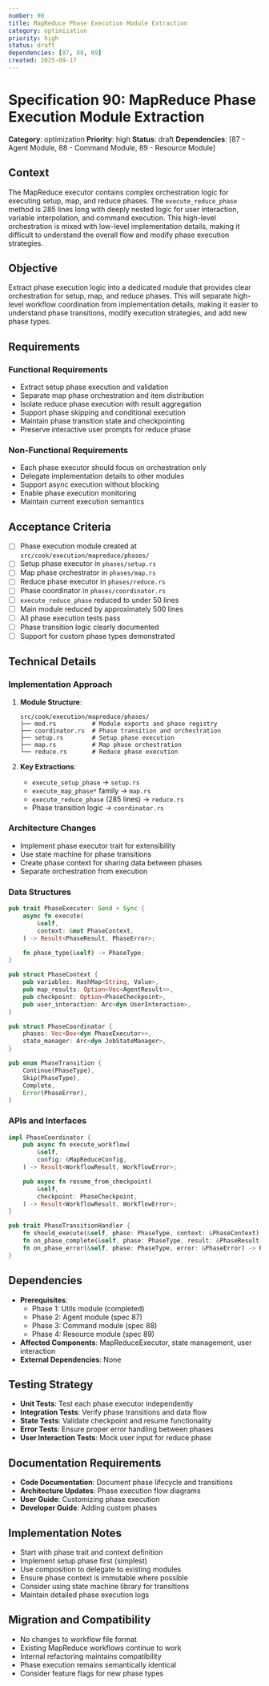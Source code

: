 ```yaml
---
number: 90
title: MapReduce Phase Execution Module Extraction
category: optimization
priority: high
status: draft
dependencies: [87, 88, 89]
created: 2025-09-17
---
```


# Specification 90: MapReduce Phase Execution Module Extraction

**Category**: optimization
**Priority**: high
**Status**: draft
**Dependencies**: [87 - Agent Module, 88 - Command Module, 89 - Resource Module]

## Context

The MapReduce executor contains complex orchestration logic for executing setup, map, and reduce phases. The `execute_reduce_phase` method is 285 lines long with deeply nested logic for user interaction, variable interpolation, and command execution. This high-level orchestration is mixed with low-level implementation details, making it difficult to understand the overall flow and modify phase execution strategies.

## Objective

Extract phase execution logic into a dedicated module that provides clear orchestration for setup, map, and reduce phases. This will separate high-level workflow coordination from implementation details, making it easier to understand phase transitions, modify execution strategies, and add new phase types.

## Requirements

### Functional Requirements
- Extract setup phase execution and validation
- Separate map phase orchestration and item distribution
- Isolate reduce phase execution with result aggregation
- Support phase skipping and conditional execution
- Maintain phase transition state and checkpointing
- Preserve interactive user prompts for reduce phase

### Non-Functional Requirements
- Each phase executor should focus on orchestration only
- Delegate implementation details to other modules
- Support async execution without blocking
- Enable phase execution monitoring
- Maintain current execution semantics

## Acceptance Criteria

- [ ] Phase execution module created at `src/cook/execution/mapreduce/phases/`
- [ ] Setup phase executor in `phases/setup.rs`
- [ ] Map phase orchestrator in `phases/map.rs`
- [ ] Reduce phase executor in `phases/reduce.rs`
- [ ] Phase coordinator in `phases/coordinator.rs`
- [ ] `execute_reduce_phase` reduced to under 50 lines
- [ ] Main module reduced by approximately 500 lines
- [ ] All phase execution tests pass
- [ ] Phase transition logic clearly documented
- [ ] Support for custom phase types demonstrated

## Technical Details

### Implementation Approach

1. **Module Structure**:
   ```
   src/cook/execution/mapreduce/phases/
   ├── mod.rs          # Module exports and phase registry
   ├── coordinator.rs  # Phase transition and orchestration
   ├── setup.rs        # Setup phase execution
   ├── map.rs          # Map phase orchestration
   └── reduce.rs       # Reduce phase execution
   ```

2. **Key Extractions**:
   - `execute_setup_phase` → `setup.rs`
   - `execute_map_phase*` family → `map.rs`
   - `execute_reduce_phase` (285 lines) → `reduce.rs`
   - Phase transition logic → `coordinator.rs`

### Architecture Changes

- Implement phase executor trait for extensibility
- Use state machine for phase transitions
- Create phase context for sharing data between phases
- Separate orchestration from execution

### Data Structures

```rust
pub trait PhaseExecutor: Send + Sync {
    async fn execute(
        &self,
        context: &mut PhaseContext,
    ) -> Result<PhaseResult, PhaseError>;

    fn phase_type(&self) -> PhaseType;
}

pub struct PhaseContext {
    pub variables: HashMap<String, Value>,
    pub map_results: Option<Vec<AgentResult>>,
    pub checkpoint: Option<PhaseCheckpoint>,
    pub user_interaction: Arc<dyn UserInteraction>,
}

pub struct PhaseCoordinator {
    phases: Vec<Box<dyn PhaseExecutor>>,
    state_manager: Arc<dyn JobStateManager>,
}

pub enum PhaseTransition {
    Continue(PhaseType),
    Skip(PhaseType),
    Complete,
    Error(PhaseError),
}
```

### APIs and Interfaces

```rust
impl PhaseCoordinator {
    pub async fn execute_workflow(
        &self,
        config: &MapReduceConfig,
    ) -> Result<WorkflowResult, WorkflowError>;

    pub async fn resume_from_checkpoint(
        &self,
        checkpoint: PhaseCheckpoint,
    ) -> Result<WorkflowResult, WorkflowError>;
}

pub trait PhaseTransitionHandler {
    fn should_execute(&self, phase: PhaseType, context: &PhaseContext) -> bool;
    fn on_phase_complete(&self, phase: PhaseType, result: &PhaseResult);
    fn on_phase_error(&self, phase: PhaseType, error: &PhaseError) -> PhaseTransition;
}
```

## Dependencies

- **Prerequisites**:
  - Phase 1: Utils module (completed)
  - Phase 2: Agent module (spec 87)
  - Phase 3: Command module (spec 88)
  - Phase 4: Resource module (spec 89)
- **Affected Components**: MapReduceExecutor, state management, user interaction
- **External Dependencies**: None

## Testing Strategy

- **Unit Tests**: Test each phase executor independently
- **Integration Tests**: Verify phase transitions and data flow
- **State Tests**: Validate checkpoint and resume functionality
- **Error Tests**: Ensure proper error handling between phases
- **User Interaction Tests**: Mock user input for reduce phase

## Documentation Requirements

- **Code Documentation**: Document phase lifecycle and transitions
- **Architecture Updates**: Phase execution flow diagrams
- **User Guide**: Customizing phase execution
- **Developer Guide**: Adding custom phases

## Implementation Notes

- Start with phase trait and context definition
- Implement setup phase first (simplest)
- Use composition to delegate to existing modules
- Ensure phase context is immutable where possible
- Consider using state machine library for transitions
- Maintain detailed phase execution logs

## Migration and Compatibility

- No changes to workflow file format
- Existing MapReduce workflows continue to work
- Internal refactoring maintains compatibility
- Phase execution remains semantically identical
- Consider feature flags for new phase types